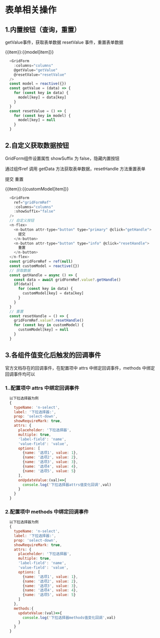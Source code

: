 # 表单相关操作

<div class="form_action_wrap">
  <GridForm
    ref="gridFormRef"
    :columns="columns"
    :rules="rules"
    :showSuffix="true"
    @getValue="getValue"
    @resetValue="resetValue"
  />
</div>

## 1.内置按钮（查询，重置）

getValue事件，获取表单数据
resetValue 事件，重置表单数据
<div>
  <p v-for="(item,index) in Object.keys(model)" :key="index">{{item}}:{{model[item]}}</p>
</div>

```js
  <GridForm
    :columns="columns"
    @getValue="getValue"
    @resetValue="resetValue"
  />
  const model = reactive({})
  const getValue = (data) => {
    for (const key in data) {
      model[key] = data[key]
    }
  }
  const resetValue = () => {
    for (const key in model) {
      model[key] = null
    }
  }
```

## 2.自定义获取数据按钮

GridForm组件设置属性 showSuffix 为 false，隐藏内置按钮

通过组件ref 调用 getData 方法获取表单数据，resetHandle 方法重置表单

<n-flex>
  <n-button attr-type="button" type="primary" @click="getHandle">
    提交
  </n-button>
  <n-button attr-type="button" type="info" @click="resetHandle">
    重置
  </n-button>
</n-flex>

<div>
  <p v-for="(item,index) in Object.keys(customModel)" :key="index">{{item}}:{{customModel[item]}}</p>
</div>

```js
  <GridForm
    ref="gridFormRef"
    :columns="columns"
    :showSuffix="false"
  />
  // 自定义按钮
  <n-flex>
    <n-button attr-type="button" type="primary" @click="getHandle">
      提交
    </n-button>
    <n-button attr-type="button" type="info" @click="resetHandle">
      重置
    </n-button>
  </n-flex>
  const gridFormRef = ref(null)
  const customModel = reactive({})
  // 获取数据
  const getHandle = async () => {
    const data = await gridFormRef.value?.getHandle()
    if(data){
      for (const key in data) {
        customModel[key] = data[key]
      }
    }
  }
  // 重置
  const resetHandle = () => {
    gridFormRef.value?.resetHandle()
    for (const key in customModel) {
      customModel[key] = null
    }
  }
```
## 3.各组件值变化后触发的回调事件

<n-alert title="注解" type="info">
  官方文档存在的回调事件，在配置项中 attrs 中绑定回调事件，methods 中绑定回调事件均可以
</n-alert>

### 1..配置项中 attrs 中绑定回调事件

```js
  以下拉选择器为例
  {
    typeName: 'n-select',
    label: '下拉选择器:',
    prop: 'select-down',
    showRequireMark: true,
    attrs: {
      placeholder: '下拉选择器',
      multiple: true,
      'label-field': 'name',
      'value-field': 'value',
      options: [
        {name: '选项1', value: 1},
        {name: '选项2', value: 2},
        {name: '选项3', value: 3},
        {name: '选项4', value: 4},
        {name: '选项5', value: 5}
      ],
      onUpdateValue:(val)=>{
        console.log('下拉选择器attrs值变化回调',val)
      }
    }
  }
```

### 2.配置项中 methods 中绑定回调事件

```js
  以下拉选择器为例
  {
    typeName: 'n-select',
    label: '下拉选择器:',
    prop: 'select-down',
    showRequireMark: true,
    attrs: {
      placeholder: '下拉选择器',
      multiple: true,
      'label-field': 'name',
      'value-field': 'value',
      options: [
        {name: '选项1', value: 1},
        {name: '选项2', value: 2},
        {name: '选项3', value: 3},
        {name: '选项4', value: 4},
        {name: '选项5', value: 5}
      ]
    },
    methods:{
      updateValue:(val)=>{
        console.log('下拉选择器methods值变化回调',val)
      }
    }
  }
```


<script setup>
  import { reactive,ref } from 'vue'
  import list from './columns.js'
  const gridFormRef = ref(null)
  const columns = reactive(list)
  const rules = reactive({})
  const model = reactive({})
  const getValue = (data) => {
    for (const key in data) {
      model[key] = data[key]
    }
  }
  const resetValue = () => {
    for (const key in model) {
      model[key] = null
    }
  }
  const customModel = reactive({})
  const getHandle = async () => {
    const data = await gridFormRef.value?.getHandle()
    if(data){
      for (const key in data) {
        customModel[key] = data[key]
      }
    }
  }
  const resetHandle = () => {
    gridFormRef.value?.resetHandle()
    for (const key in customModel) {
      customModel[key] = null
    }
  }
</script>

<style lang="scss">
  .form_action_wrap{
    width: 100%;
    margin: 20px auto;
    .n-form-item-label__text{
      color: #fff;
    }
    .n-button--default-type{
      background-color: #fff;
      border-color: #009688;
    }
    .n-radio__label,.n-checkbox__label{
      color: #fff;
    }
    .n-switch{
      justify-content: flex-start !important;
    }
  }
</style>